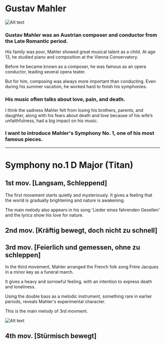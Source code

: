 # Gustav Mahler
![Alt text](https://github.com/user-attachments/assets/7d53f50e-c8c2-476d-8c11-f7301c55dca2)

### Gustav Mahler was an Austrian composer and conductor from the Late Romantic period.
His family was poor, Mahler showed great musical talent as a child. At age 13, he studied piano and composition at the Vienna Conservatory.   

Before he became known as a composer, he was famous as an opera conductor, leading several opera teater.   

But for him, composing was always more important than conducting. Even during his summer vacation, he worked hard to finish his symphonies.

### His music often talks about love, pain, and death.
I think the sadness Mahler felt from losing his brothers, parents, and daughter, along with his fears about death and love because of his wife’s unfaithfulness, had a big impact on his music.

### I want to introduce Mahler's Symphony No. 1, one of his most famous pieces.

___

# Symphony no.1 D Major (Titan)
## 1st mov. [Langsam, Schleppend]
The first movement starts quietly and mysteriously. It gives a feeling that the world is gradually brightening and nature is awakening.   

The main melody also appears in his song 'Lieder eines fahrenden Gesellen' and the lyrics show his love for nature.

## 2nd mov. [Kräftig bewegt, doch nicht zu schnell]

## 3rd mov. [Feierlich und gemessen, ohne zu schleppen]
In the third movement, Mahler arranged the French folk song Frère Jacques in a minor key as a funeral march.   

It gives a heavy and sorrowful feeling, with an intention to express death and loneliness.   

Using the double bass as a melodic instrument, something rare in earlier periods, reveals Mahler's experimental character.   



This is the main melody of 3rd movment.   

![Alt text](https://github.com/user-attachments/assets/421bfc0a-8bd7-47e1-a1c5-6dc63e99e650)



## 4th mov. [Stürmisch bewegt]
